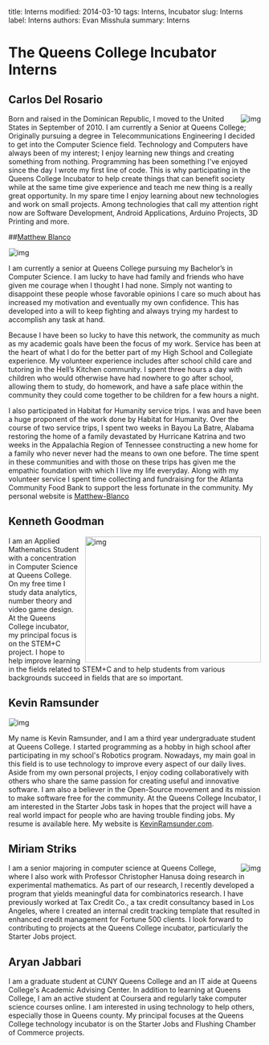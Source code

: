 ﻿title: Interns
modified: 2014-03-10
tags: Interns, Incubator
slug: Interns
label: Interns
authors: Evan Misshula
summary: Interns

<link rel="stylesheet" href="../css/styles.css" type="text/css"/>


# The Queens College Incubator Interns

## Carlos Del Rosario
<div id="text">
<p><img src="../images/CarlosDelRosario.jpg" alt="img" title="Carlos Del Rosario" style="float:right; margin-left:10px; padding-right:1px;"></p>

Born and raised in the Dominican Republic, I moved to the United
States in September of 2010. I am currently a Senior at Queens
College; Originally pursuing a degree in Telecommunications
Engineering I decided to get into the Computer Science
field. Technology and Computers have always been of my interest; I
enjoy learning new things and creating something from
nothing. Programming has been something I've enjoyed since the day I
wrote my first line of code. This is why participating in the Queens
College Incubator to help create things that can benefit society
while at the same time give experience and teach me new thing is a
really great opportunity. In my spare time I enjoy learning about new
technologies and work on small projects. Among technologies that call
my attention right now are Software Development, Android
Applications, Arduino Projects, 3D Printing and more.
</div>


##<a href="../images/Matthew_Blanco_Resume.pdf">Matthew Blanco</a>
<div id="text">
<p><img src="../images/MatthewBlanco.jpg" alt="img" title="MathewBlanco.jpg" style="margin-right:10px; padding-left:1px;"></p>

I am currently a senior at Queens College pursuing my Bachelor’s in
Computer Science.  I am lucky to have had family and friends who have
given me courage when I thought I had none.  Simply not wanting to
disappoint these people whose favorable opinions I care so much about
has increased my motivation and eventually my own confidence.  This
has developed into a will to keep fighting and always trying my
hardest to accomplish any task at hand.

Because I have been so lucky to have this network, the community as
much as my academic goals have been the focus of my work.  Service has
been at the heart of what I do for the better part of my High School
and Collegiate experience.  My volunteer experience includes after
school child care and tutoring in the Hell’s Kitchen community.  I
spent three hours a day with children who would otherwise have had
nowhere to go after school, allowing them to study, do homework, and
have a safe place within the community they could come together to be
children for a few hours a night.  

I also participated in Habitat for Humanity service trips.  I was and
have been a huge proponent of the work done by Habitat for Humanity.
Over the course of two service trips, I spent two weeks in Bayou La
Batre, Alabama restoring the home of a family devastated by Hurricane
Katrina and two weeks in the Appalachia Region of Tennessee
constructing a new home for a family who never never had the means to
own one before.  The time spent in these communities and with those on
these trips has given me the empathic foundation with which I live my
life everyday.  Along with my volunteer service I spent time
collecting and fundraising for the Atlanta Community Food Bank to
support the less fortunate in the community.  My personal website is <a href="http://Matthew-Blanco.ddns.net">Matthew-Blanco</a>
</div>

## Kenneth Goodman
<div id="text">
<p><img src="../images/KennethGoodman.jpg" alt="img" title="KennethGoodman.jpg" style="float:right; width:350px; height:250px; margin-left:10px; padding-right:1px;"></p>

I am an Applied Mathematics Student with a concentration in Computer
Science at Queens College. On my free time I study data analytics,
number theory and video game design. At the Queens College incubator,
my principal focus is on the STEM+C project. I hope to help improve
learning in the fields related to STEM+C and to help students from
various backgrounds succeed in fields that are so important.
</div>

## Kevin Ramsunder
<div id="text">
<p><img src="../images/KevinRamsunder.jpg" alt="img" title="KevinRamsunder.jpg" style="margin-right:10px; padding-left:1px;"></p>

My name is Kevin Ramsunder, and I am a third year undergraduate
student at Queens College. I started programming as a hobby in high
school after participating in my school's Robotics program. Nowadays,
my main goal in this field is to use technology to improve every
aspect of our daily lives. Aside from my own personal projects, I
enjoy coding collaboratively with others who share the same passion
for creating useful and innovative software. I am also a believer in
the Open-Source movement and its mission to make software free for the
community. At the Queens College Incubator, I am interested in the
Starter Jobs task in hopes that the project will have a real world
impact for people who are having trouble finding jobs. My resume is 
available here. My website is [KevinRamsunder.com](http://kevinramsunder.com/).
</div>

## Miriam Striks
<div id="text">
<p><img src="../images/MiriamStriks.jpg" alt="img" title="MiriamStriks.jpg" style="float:right; margin-left:10px; padding-right:1px;"></p>

I am a senior majoring in computer science at Queens College, where I
also work with Professor Christopher Hanusa doing research in
experimental mathematics. As part of our research, I recently
developed a program that yields meaningful data for combinatorics
research. I have previously worked at Tax Credit Co., a tax credit
consultancy based in Los Angeles, where I created an internal credit
tracking template that resulted in enhanced credit management for
Fortune 500 clients. I look forward to contributing to projects at the
Queens College incubator, particularly the Starter Jobs project.
</div>

## Aryan Jabbari
<div id="text">
I am a graduate student at CUNY Queens College and an IT aide at
Queens College's Academic Advising Center.  In addition to learning at
Queens College, I am an active student at Coursera and regularly take
computer science courses online.  I am interested in using technology
to help others, especially those in Queens county.  My principal
focuses at the Queens College technology incubator is on the Starter
Jobs and Flushing Chamber of Commerce projects.
</div>